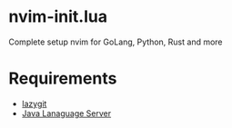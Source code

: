 # nvim-init.lua
Complete setup nvim for GoLang, Python, Rust and more


# Requirements
- [lazygit](https://github.com/jesseduffield/lazygit)
- [Java Lanaguage Server](https://github.com/eclipse-jdtls/eclipse.jdt.ls)
